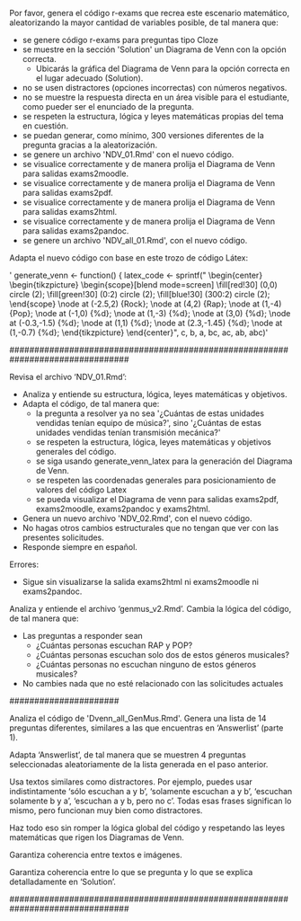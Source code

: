 Por favor, genera el código r-exams que recrea este escenario matemático, aleatorizando la mayor cantidad de variables posible, de tal manera que:

- se genere código r-exams para preguntas tipo Cloze
- se muestre en la sección 'Solution' un Diagrama de Venn con la opción correcta.
  - Ubicarás la gráfica del Diagrama de Venn para la opción correcta en el lugar adecuado (Solution).
- no se usen distractores (opciones incorrectas) con números negativos.
- no se muestre la respuesta directa en un área visible para el estudiante, como pueder ser el enunciado de la pregunta.
- se respeten la estructura,  lógica y leyes matemáticas propias del tema en cuestión.
- se puedan generar, como mínimo, 300 versiones diferentes de la pregunta gracias a la aleatorización.
- se genere un archivo 'NDV_01.Rmd' con el nuevo código.
- se visualice correctamente y de manera prolija el Diagrama de Venn para salidas exams2moodle.
- se visualice correctamente y de manera prolija el Diagrama de Venn para salidas exams2pdf.
- se visualice correctamente y de manera prolija el Diagrama de Venn para salidas exams2html.
- se visualice correctamente y de manera prolija el Diagrama de Venn para salidas exams2pandoc.
- se genere un archivo 'NDV_all_01.Rmd', con el nuevo código.

Adapta el nuevo código con base en este trozo de código Látex:

'
generate_venn <- function() {
  latex_code <- sprintf("
\\begin{center}
\\begin{tikzpicture}
\\begin{scope}[blend mode=screen]
  \\fill[red!30]   (0,0)   circle (2);
  \\fill[green!30] (0:2)  circle (2);
  \\fill[blue!30]  (300:2) circle (2);
\\end{scope}
\\node at (-2.5,2)  {Rock};
\\node at (4,2)   {Rap};
\\node at (1,-4)  {Pop};
\\node at (-1,0) {%d};
\\node at (1,-3)  {%d};
\\node at (3,0)   {%d};
\\node at (-0.3,-1.5)    {%d};
\\node at (1,1)  {%d};
\\node at (2.3,-1.45)   {%d};
\\node at (1,-0.7)   {%d};
\\end{tikzpicture}
\\end{center}", c, b, a, bc, ac, ab, abc)'

################################################################################

Revisa el archivo ‘NDV_01.Rmd’:

- Analiza y entiende su estructura, lógica, leyes matemáticas y objetivos.
- Adapta el código, de tal manera que:
  - la pregunta a resolver ya no sea '¿Cuántas de estas unidades vendidas tenían equipo de música?', sino '¿Cuántas de estas unidades vendidas tenían transmisión mecánica?'
  - se respeten la estructura, lógica, leyes matemáticas y objetivos generales del código.
  - se siga usando generate_venn_latex para la generación del Diagrama de Venn.
  - se respeten las coordenadas generales para posicionamiento de valores del código Latex
  - se pueda visualizar el Diagrama de venn para salidas exams2pdf, exams2moodle, exams2pandoc y exams2html.
- Genera un nuevo archivo 'NDV_02.Rmd', con el nuevo código.
- No hagas otros cambios estructurales que no tengan que ver con las presentes solicitudes.
- Responde siempre en español.


Errores: 

- Sigue sin visualizarse la salida exams2html ni exams2moodle ni exams2pandoc.




Analiza y entiende el archivo ‘genmus_v2.Rmd’. Cambia la lógica del código, de tal manera que:

  - Las preguntas a responder sean
    - ¿Cuántas personas escuchan RAP y POP?
    - ¿Cuántas personas escuchan solo dos de estos géneros musicales?
    - ¿Cuántas personas no escuchan ninguno de estos géneros musicales?
  - No cambies nada que no esté relacionado con las solicitudes actuales

######################

Analiza el código de 'Dvenn_all_GenMus.Rmd'. Genera una lista de 14 preguntas diferentes, similares a las que encuentras en ‘Answerlist’ (parte 1).

Adapta ‘Answerlist’, de tal manera que se muestren 4 preguntas seleccionadas aleatoriamente de la lista generada en el paso anterior.

Usa textos similares como distractores. Por ejemplo, puedes usar indistintamente ‘sólo escuchan a y b’, ‘solamente escuchan a y b’, ‘escuchan solamente b y a’, ‘escuchan a y b, pero no c’. Todas esas frases significan lo mismo, pero funcionan muy bien como distractores.

Haz todo eso sin romper la lógica global del código y respetando las leyes matemáticas que rigen los Diagramas de Venn.

Garantiza coherencia entre textos e imágenes.

Garantiza coherencia entre lo que se pregunta y lo que se explica detalladamente en ‘Solution’.

################################################################################